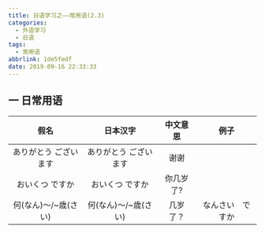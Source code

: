 ```yaml
---
title: 日语学习之——常用语(2.3)
categories:
  - 外语学习
  - 日语
tags:
  - 常用语
abbrlink: 1de5fedf
date: 2019-09-16 22:33:33
---
```


## 一 日常用语

|         假名          |       日本汉字        | 中文意思  |       例子       |
| :-------------------: | :-------------------: | :-------: | :--------------: |
| ありがとう ございます | ありがとう ございます |   谢谢    |                  |
|    おいくつ ですか    |    おいくつ ですか    | 你几岁了? |                  |
| 何(なん)～/~歳(さい)  | 何(なん)～/~歳(さい)  | 几岁了？  | なんさい　ですか |

<!--more-->

